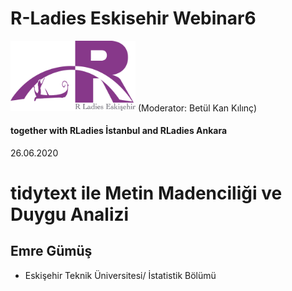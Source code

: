 # R-Ladies Eskisehir Webinar6

<img src="https://github.com/bkanx/R-Ladies-EskisehR-Stickers/blob/master/Init.png" width="200"> (Moderator: Betül Kan Kılınç)

#### together with RLadies İstanbul and RLadies Ankara


26.06.2020

# tidytext ile Metin Madenciliği ve Duygu Analizi

## Emre Gümüş
  
  - Eskişehir Teknik Üniversitesi/ İstatistik Bölümü
